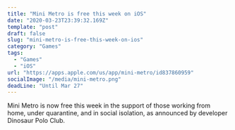 ```yaml
---
title: "Mini Metro is free this week on iOS"
date: "2020-03-23T23:39:32.169Z"
template: "post"
draft: false
slug: "mini-metro-is-free-this-week-on-ios"
category: "Games"
tags:
  - "Games"
  - "iOS"
url: "https://apps.apple.com/us/app/mini-metro/id837860959"
socialImage: "/media/mini-metro.png"
deadLine: "Until Mar 27"
---
```


Mini Metro is now free this week in the support of those working from home, under quarantine, and in social isolation, as announced by developer Dinosaur Polo Club.